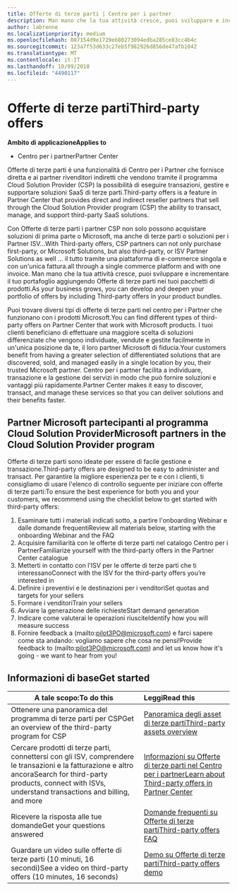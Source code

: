 ```yaml
---
title: Offerte di terze parti | Centro per i partner
description: Man mano che la tua attività cresce, puoi sviluppare e incrementare il tuo portafoglio aggiungendo offerte di terze parti nei tuoi pacchetti di prodotti.
author: labrenne
ms.localizationpriority: medium
ms.openlocfilehash: 087154d9e1729eb80273094edba285ce83cc4b4c
ms.sourcegitcommit: 123a7f53d633c27eb5f982926d856de47afb1042
ms.translationtype: MT
ms.contentlocale: it-IT
ms.lasthandoff: 10/09/2018
ms.locfileid: "4490117"
---
```

# <a name="third-party-offers"></a><span data-ttu-id="8379b-103">Offerte di terze parti</span><span class="sxs-lookup"><span data-stu-id="8379b-103">Third-party offers</span></span> 

**<span data-ttu-id="8379b-104">Ambito di applicazione</span><span class="sxs-lookup"><span data-stu-id="8379b-104">Applies to</span></span>**

- <span data-ttu-id="8379b-105">Centro per i partner</span><span class="sxs-lookup"><span data-stu-id="8379b-105">Partner Center</span></span>

<span data-ttu-id="8379b-106">Offerte di terze parti è una funzionalità di Centro per i Partner che fornisce diretta e ai partner rivenditori indiretti che vendono tramite il programma Cloud Solution Provider (CSP) la possibilità di eseguire transazioni, gestire e supportare soluzioni SaaS di terze parti.</span><span class="sxs-lookup"><span data-stu-id="8379b-106">Third-party offers is a feature in Partner Center that provides direct and indirect reseller partners that sell through the Cloud Solution Provider program (CSP) the ability to transact, manage, and support third-party SaaS solutions.</span></span>  

<span data-ttu-id="8379b-107">Con Offerte di terze parti i partner CSP non solo possono acquistare soluzioni di prima parte o Microsoft, ma anche di terze parti o soluzioni per i Partner ISV...</span><span class="sxs-lookup"><span data-stu-id="8379b-107">With Third-party offers, CSP partners can not only purchase first-party, or Microsoft Solutions, but also third-party, or ISV Partner Solutions as well …</span></span> <span data-ttu-id="8379b-108">il tutto tramite una piattaforma di e-commerce singola e con un'unica fattura.</span><span class="sxs-lookup"><span data-stu-id="8379b-108">all through a single commerce platform and with one invoice.</span></span>  <span data-ttu-id="8379b-109">Man mano che la tua attività cresce, puoi sviluppare e incrementare il tuo portafoglio aggiungendo Offerte di terze parti nei tuoi pacchetti di prodotti.</span><span class="sxs-lookup"><span data-stu-id="8379b-109">As your business grows, you can develop and deepen your portfolio of offers by including Third-party offers in your product bundles.</span></span> 

<span data-ttu-id="8379b-110">Puoi trovare diversi tipi di offerte di terze parti nel centro per i Partner che funzionano con i prodotti Microsoft.</span><span class="sxs-lookup"><span data-stu-id="8379b-110">You can find different types of third-party offers on Partner Center that work with Microsoft products.</span></span> <span data-ttu-id="8379b-111">I tuoi clienti beneficiano di effettuare una maggiore scelta di soluzioni differenziate che vengono individuate, vendute e gestite facilmente in un'unica posizione da te, il loro partner Microsoft di fiducia.</span><span class="sxs-lookup"><span data-stu-id="8379b-111">Your customers benefit from having a greater selection of differentiated solutions that are discovered, sold, and managed easily in a single location by you, their trusted Microsoft partner.</span></span> <span data-ttu-id="8379b-112">Centro per i partner facilita a individuare, transazione e la gestione dei servizi in modo che può fornire soluzioni e vantaggi più rapidamente.</span><span class="sxs-lookup"><span data-stu-id="8379b-112">Partner Center makes it easy to discover, transact, and manage these services so that you can deliver solutions and their benefits faster.</span></span>

## <a name="microsoft-partners-in-the-cloud-solution-provider-program"></a><span data-ttu-id="8379b-113">Partner Microsoft partecipanti al programma Cloud Solution Provider</span><span class="sxs-lookup"><span data-stu-id="8379b-113">Microsoft partners in the Cloud Solution Provider program</span></span>

<span data-ttu-id="8379b-114">Offerte di terze parti sono ideate per essere di facile gestione e transazione.</span><span class="sxs-lookup"><span data-stu-id="8379b-114">Third-party offers are designed to be easy to administer and transact.</span></span> <span data-ttu-id="8379b-115">Per garantire la migliore esperienza per te e con i clienti, ti consigliamo di usare l'elenco di controllo seguente per iniziare con offerte di terze parti:</span><span class="sxs-lookup"><span data-stu-id="8379b-115">To ensure the best experience for both you and your customers, we recommend using the checklist below to get started with third-party offers:</span></span>

1. <span data-ttu-id="8379b-116">Esaminare tutti i materiali indicati sotto, a partire l'onboarding Webinar e dalle domande frequenti</span><span class="sxs-lookup"><span data-stu-id="8379b-116">Review all materials below, starting with the onboarding Webinar and the FAQ</span></span>
2. <span data-ttu-id="8379b-117">Acquisire familiarità con le offerte di terze parti nel catalogo Centro per i Partner</span><span class="sxs-lookup"><span data-stu-id="8379b-117">Familiarize yourself with the third-party offers in the Partner Center catalogue</span></span>
3. <span data-ttu-id="8379b-118">Metterti in contatto con l'ISV per le offerte di terze parti che ti interessano</span><span class="sxs-lookup"><span data-stu-id="8379b-118">Connect with the ISV for the third-party offers you’re interested in</span></span>
4. <span data-ttu-id="8379b-119">Definire i preventivi e le destinazioni per i venditori</span><span class="sxs-lookup"><span data-stu-id="8379b-119">Set quotas and targets for your sellers</span></span>
5. <span data-ttu-id="8379b-120">Formare i venditori</span><span class="sxs-lookup"><span data-stu-id="8379b-120">Train your sellers</span></span>
6. <span data-ttu-id="8379b-121">Avviare la generazione delle richieste</span><span class="sxs-lookup"><span data-stu-id="8379b-121">Start demand generation</span></span>
7. <span data-ttu-id="8379b-122">Indicare come valuterai le operazioni riuscite</span><span class="sxs-lookup"><span data-stu-id="8379b-122">Identify how you will measure success</span></span>
8. <span data-ttu-id="8379b-123">Fornire feedback a (mailto:pilot3PO@microsoft.com) e farci sapere come sta andando: vogliamo sapere che cosa ne pensi!</span><span class="sxs-lookup"><span data-stu-id="8379b-123">Provide feedback to (mailto:pilot3PO@microsoft.com) and let us know how it's going - we want to hear from you!</span></span>

## <a name="get-started"></a><span data-ttu-id="8379b-124">Informazioni di base</span><span class="sxs-lookup"><span data-stu-id="8379b-124">Get started</span></span> 

|**<span data-ttu-id="8379b-125">A tale scopo:</span><span class="sxs-lookup"><span data-stu-id="8379b-125">To do this</span></span>**   |**<span data-ttu-id="8379b-126">Leggi</span><span class="sxs-lookup"><span data-stu-id="8379b-126">Read this</span></span>**   |
|------------------|:--------------------|
|<span data-ttu-id="8379b-127">Ottenere una panoramica del programma di terze parti per CSP</span><span class="sxs-lookup"><span data-stu-id="8379b-127">Get an overview of the third-party program for CSP</span></span>  |[<span data-ttu-id="8379b-128">Panoramica degli asset di terze parti</span><span class="sxs-lookup"><span data-stu-id="8379b-128">Third-party assets overview</span></span>]( http://assetsprod.microsoft.com/mpn/third-party-offers-overview.pptx)|
|<span data-ttu-id="8379b-129">Cercare prodotti di terze parti, connettersi con gli ISV, comprendere le transazioni e la fatturazione e altro ancora</span><span class="sxs-lookup"><span data-stu-id="8379b-129">Search for third-party products, connect with ISVs, understand transactions and billing, and more</span></span>| [<span data-ttu-id="8379b-130">Informazioni su Offerte di terze parti nel Centro per i partner</span><span class="sxs-lookup"><span data-stu-id="8379b-130">Learn about Third-party offers in Partner Center</span></span>](third-party-help.md) |
|<span data-ttu-id="8379b-131">Ricevere la risposta alle tue domande</span><span class="sxs-lookup"><span data-stu-id="8379b-131">Get your questions answered</span></span>| [<span data-ttu-id="8379b-132">Domande frequenti su Offerte di terze parti</span><span class="sxs-lookup"><span data-stu-id="8379b-132">Third-party offers FAQ</span></span>](http://assetsprod.microsoft.com/mpn/third-party-offers-faq.docx) |
|<span data-ttu-id="8379b-133">Guardare un video sulle offerte di terze parti (10 minuti, 16 secondi)</span><span class="sxs-lookup"><span data-stu-id="8379b-133">See a video on third-party offers (10 minutes, 16 seconds)</span></span>   |[<span data-ttu-id="8379b-134">Demo su Offerte di terze parti</span><span class="sxs-lookup"><span data-stu-id="8379b-134">Third-party offers demo</span></span>](http://assetsprod.microsoft.com/mpn/third-party-offers-demo.wma)|


